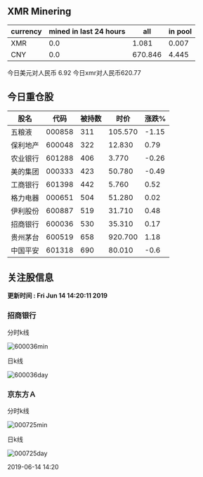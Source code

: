 ## XMR Minering

|currency|mined in last 24 hours|all|in pool|
|---|---|---|---|
|XMR|0.0|1.081|0.007|
|CNY|0.0|670.846|4.445|

今日美元对人民币 6.92	今日xmr对人民币620.77


## 今日重仓股 

|股名|代码|被持数|时价|涨跌%|
|---|---|---|---|---|
|五粮液|000858|311|105.570|-1.15|
|保利地产|600048|322|12.830|0.79|
|农业银行|601288|406|3.770|-0.26|
|美的集团|000333|423|50.780|-0.49|
|工商银行|601398|442|5.760|0.52|
|格力电器|000651|504|51.280|0.02|
|伊利股份|600887|519|31.710|0.48|
|招商银行|600036|530|35.310|0.17|
|贵州茅台|600519|658|920.700|1.18|
|中国平安|601318|690|80.010|-0.6|

## 关注股信息
**更新时间 : Fri Jun 14 14:20:11 2019**
### 招商银行 
分时k线

![600036min](http://image.sinajs.cn/newchart/min/n/sh600036.gif)

日k线

![600036day](http://image.sinajs.cn/newchart/daily/n/sh600036.gif)

### 京东方Ａ 
分时k线

![000725min](http://image.sinajs.cn/newchart/min/n/sz000725.gif)

日k线

![000725day](http://image.sinajs.cn/newchart/daily/n/sz000725.gif)

2019-06-14 14:20